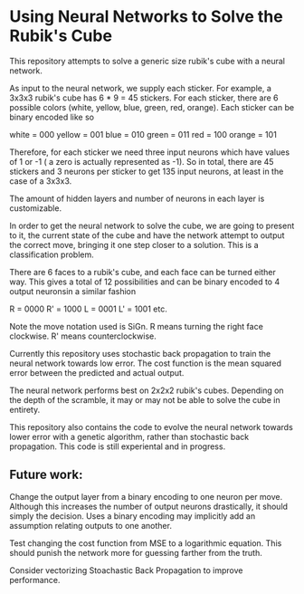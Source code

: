 # Using Neural Networks to Solve the Rubik's Cube




This repository attempts to solve a generic size rubik's cube with a neural network.

As input to the neural network, we supply each sticker. For example, a 3x3x3 rubik's cube has 6 * 9 = 45 stickers. 
For each sticker, there are 6 possible colors (white, yellow, blue, green, red, orange). Each sticker can be binary encoded like so

white   = 000
yellow  = 001
blue    = 010
green   = 011
red     = 100
orange  = 101

Therefore, for each sticker we need three input neurons which have values of 1 or -1 ( a zero is actually represented as -1). 
So in total, there are 45 stickers and 3 neurons per sticker to get 135 input neurons, at least in the case of a 3x3x3.

The amount of hidden layers and number of neurons in each layer is customizable.

In order to get the neural network to solve the cube, we are going to present to it, the current state of the cube and have
the network attempt to output the correct move, bringing it one step closer to a solution. This is a classification problem.

There are 6 faces to a rubik's cube, and each face can be turned either way. This gives a total of 12 possibilities and can 
be binary encoded to 4 output neuronsin a similar fashion

R   = 0000
R'  = 1000
L   = 0001
L'  = 1001
etc.

Note the move notation used is SiGn. R means turning the right face clockwise. R' means counterclockwise.

Currently this repository uses stochastic back propagation to train the neural network towards low error. The cost function
is the mean squared error between the predicted and actual output.

The neural network performs best on 2x2x2 rubik's cubes. Depending on the depth of the scramble, it may or may not be 
able to solve the cube in entirety. 

This repository also contains the code to evolve the neural network towards lower error with a genetic algorithm, rather than
stochastic back propagation. This code is still experiental and in progress. 

Future work:
---------------------

Change the output layer from a binary encoding to one neuron per move. Although this increases the number of output neurons drastically,
it should simply the decision. Uses a binary encoding may implicitly add an assumption relating outputs to one another.

Test changing the cost function from MSE to a logarithmic equation. This should punish the network more for guessing farther from the truth.



Consider vectorizing Stoachastic Back Propagation to improve performance.
